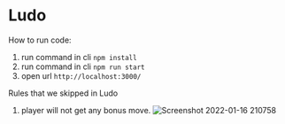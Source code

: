 # Ludo

How to run code:

1. run command in cli `npm install`
2. run command in cli `npm run start`
3. open url `http://localhost:3000/`

Rules that we skipped in Ludo

1. player will not get any bonus move.
![Screenshot 2022-01-16 210758](https://user-images.githubusercontent.com/28338071/149666834-fff3d482-bc56-47b9-9e5c-3304e79aa825.png)
